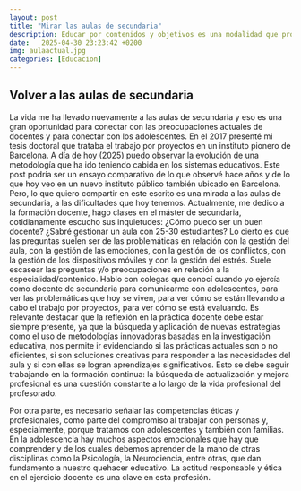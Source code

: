 ```yaml
---
layout: post
title: "Mirar las aulas de secundaria"
description: Educar por contenidos y objetivos es una modalidad que pronto quedará obsoleta.  
date:   2025-04-30 23:23:42 +0200
img: aulaactual.jpg
categories: [Educacion]
---
```


## Volver a las aulas de secundaria
La vida me ha llevado nuevamente a las aulas de secundaria y eso es una gran oportunidad para conectar con las preocupaciones actuales de docentes y para conectar con los adolescentes. En el 2017 presenté mi tesis doctoral que trataba el trabajo por proyectos en un instituto pionero de Barcelona. A día de hoy (2025) puedo observar la evolución de una metodología que ha ido teniendo cabida en los sistemas educativos. Este post podría ser un ensayo comparativo de lo que observé hace años y de lo que hoy veo en un nuevo instituto público también ubicado en Barcelona. Pero, lo que quiero compartir en este escrito es una mirada a las aulas de secundaria, a las dificultades que hoy tenemos. Actualmente, me dedico a la formación docente, hago clases en el máster de secundaria, cotidianamente escucho sus inquietudes: ¿Cómo puedo ser un buen docente? ¿Sabré gestionar un aula con 25-30 estudiantes? Lo cierto es que las preguntas suelen ser de las problemáticas en relación con la gestión del aula, con la gestión de las emociones, con la gestión de los conflictos, con la gestión de los dispositivos móviles y con la gestión del estrés. Suele escasear las preguntas y/o preocupaciones en relación a la especialidad/contenido. Hablo con colegas que conocí cuando yo ejercía como docente de secundaria para comunicarme con adolescentes, para ver las problemáticas que hoy se viven, para ver cómo se están llevando a cabo el trabajo por proyectos, para ver cómo se está evaluando. Es relevante destacar que la reflexión en la práctica docente debe estar siempre presente, ya que la búsqueda y aplicación de nuevas estrategias como el uso de metodologías innovadoras basadas en la investigación educativa, nos permite ir evidenciando si las prácticas actuales son o no eficientes, si son soluciones creativas para responder a las necesidades del aula y si con ellas se logran aprendizajes significativos. Esto se debe seguir trabajando en la formación continua: la búsqueda de actualización y mejora profesional es una cuestión constante a lo largo de la vida profesional del profesorado.  

 

Por otra parte, es necesario señalar las competencias éticas y profesionales, como parte del compromiso al trabajar con personas y, especialmente, porque tratamos con adolescentes y también con familias. En la adolescencia hay muchos aspectos emocionales que hay que comprender y de los cuales debemos aprender de la mano de otras disciplinas como la Psicología, la Neurociencia, entre otras, que dan fundamento a nuestro quehacer educativo. La actitud responsable y ética en el ejercicio docente es una clave en esta profesión. 
